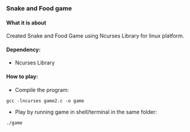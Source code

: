 ### Snake and Food game

#### What it is about
Created Snake and Food Game using Ncurses Library for linux platform.

#### Dependency: 
- Ncurses Library

#### How to play:
- Compile the program:
````
gcc -lncurses game2.c -o game
````
- Play by running game in shell/terminal in the same folder:
````
./game
````
